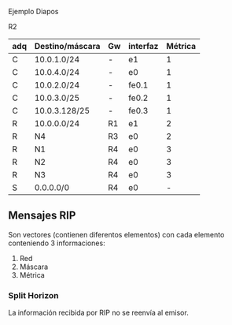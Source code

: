 Ejemplo Diapos

R2

| adq | Destino/máscara | Gw | interfaz | Métrica |
| ---- | ---- | ---- | ---- | ---- |
| C | 10.0.1.0/24 | - | e1 | 1 |
| C | 10.0.4.0/24 | - | e0 | 1 |
| C | 10.0.2.0/24 | - | fe0.1 | 1 |
| C | 10.0.3.0/25 | - | fe0.2 | 1 |
| C | 10.0.3.128/25 | - | fe0.3 | 1 |
| R | 10.0.0.0/24 | R1 | e1 | 2 |
| R | N4 | R3 | e0 | 2 |
| R | N1 | R4 | e0 | 3 |
| R | N2 | R4 | e0 | 3 |
| R | N3 | R4 | e0 | 3 |
| S | 0.0.0.0/0 | R4 | e0 | - |

## Mensajes RIP

Son vectores (contienen diferentos elementos) con cada elemento conteniendo 3 informaciones:

1. Red
2. Máscara
3. Métrica

### Split Horizon

La información recibida por RIP no se reenvía al emisor.

